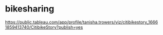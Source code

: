 # bikesharing
https://public.tableau.com/app/profile/tanisha.trowers/viz/citibikestory_16661859413740/CitibikeStory?publish=yes
